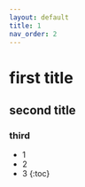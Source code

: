 ```yaml
---
layout: default
title: 1
nav_order: 2
---
```



# first title

## second title

### third


- 1
- 2
- 3
{:toc}

